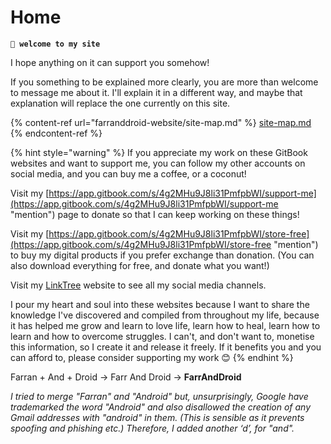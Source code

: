 # Home

**`🤖 welcome to my site`**

I hope anything on it can support you somehow!

If you something to be explained more clearly, you are more than welcome to message me about it. I'll explain it in a different way, and maybe that explanation will replace the one currently on this site.

{% content-ref url="farranddroid-website/site-map.md" %}
[site-map.md](farranddroid-website/site-map.md)
{% endcontent-ref %}

{% hint style="warning" %}
If you appreciate my work on these GitBook websites and want to support me, you can follow my other accounts on social media, and you can buy me a coffee, or a coconut!&#x20;

Visit my [https://app.gitbook.com/s/4g2MHu9J8li31PmfpbWI/support-me](https://app.gitbook.com/s/4g2MHu9J8li31PmfpbWI/support-me "mention") page to donate so that I can keep working on these things!

Visit my [https://app.gitbook.com/s/4g2MHu9J8li31PmfpbWI/store-free](https://app.gitbook.com/s/4g2MHu9J8li31PmfpbWI/store-free "mention") to buy my digital products if you prefer exchange than donation. (You can also download everything for free, and donate what you want!)&#x20;

Visit my [LinkTree](https://linktr.ee/fazzaan) website to see all my social media channels.

I pour my heart and soul into these websites because I want to share the knowledge I've discovered and compiled from throughout my life, because it has helped me grow and learn to love life, learn how to heal, learn how to learn and how to overcome struggles. I can't, and don't want to, monetise this information, so I create it and release it freely. If it benefits you and you can afford to, please consider supporting my work 😊
{% endhint %}



Farran + And + Droid → Farr And Droid → **FarrAndDroid**&#x20;

_I tried to merge "Farran" and "Android" but, unsurprisingly, Google have trademarked the word "Android" and also disallowed the creation of any Gmail addresses with "android" in them. (This is sensible as it prevents spoofing and phishing etc.) Therefore, I added another ‘d’, for "and"._
